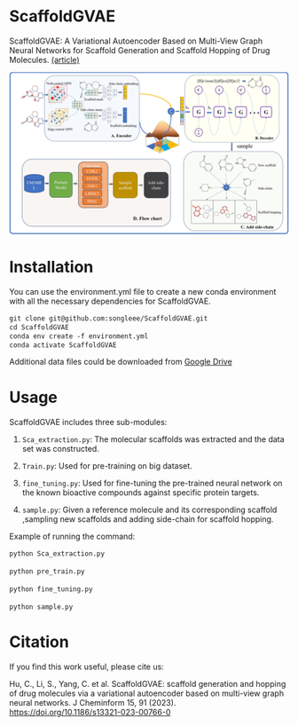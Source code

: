 # ScaffoldGVAE
ScaffoldGVAE: A Variational Autoencoder Based on Multi-View Graph Neural Networks for Scaffold Generation and Scaffold Hopping of Drug Molecules. [(article)](https://jcheminf.biomedcentral.com/articles/10.1186/s13321-023-00766-0)

![image](figure/architecture.jpg)

# Installation
You can use the environment.yml file to create a new conda environment with all the necessary dependencies for ScaffoldGVAE.
```
git clone git@github.com:songleee/ScaffoldGVAE.git
cd ScaffoldGVAE
conda env create -f environment.yml
conda activate ScaffoldGVAE
```
Additional data files could be downloaded from [Google Drive](https://drive.google.com/drive/folders/1tV307SNEkBokOTQLrDh0IqLXbFc5Oliq?usp=sharing)

# Usage
ScaffoldGVAE includes three sub-modules:
1. `Sca_extraction.py`: The molecular scaffolds was extracted and the data set was constructed.

2. `Train.py`: Used for pre-training on big dataset.

3. `fine_tuning.py`: Used for fine-tuning the pre-trained neural network on the known bioactive compounds against specific protein targets.

4. `sample.py`: Given a reference molecule and its corresponding scaffold ,sampling new scaffolds and adding side-chain for scaffold hopping.

Example of running the command:
```
python Sca_extraction.py

python pre_train.py

python fine_tuning.py

python sample.py
```

# Citation
If you find this work useful, please cite us:

Hu, C., Li, S., Yang, C. et al. ScaffoldGVAE: scaffold generation and hopping of drug molecules via a variational autoencoder based on multi-view graph neural networks. J Cheminform 15, 91 (2023). https://doi.org/10.1186/s13321-023-00766-0

